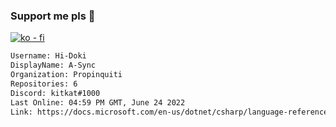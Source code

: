 ### Support me pls 🙏

[![ko - fi](https://ko-fi.com/img/githubbutton_sm.svg)](https://ko-fi.com/O5O4D6DP7)

  ```txt
  Username: Hi-Doki
  DisplayName: A-Sync
  Organization: Propinquiti
  Repositories: 6
  Discord: kitkat#1000
  Last Online: 04:59 PM GMT, June 24 2022
  Link: https://docs.microsoft.com/en-us/dotnet/csharp/language-reference/keywords/async
  ```       